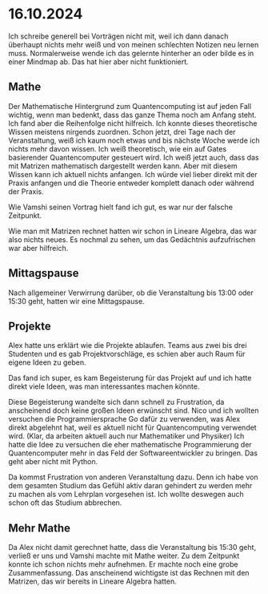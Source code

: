 # 16.10.2024

Ich schreibe generell bei Vorträgen nicht mit, weil ich dann danach überhaupt nichts mehr weiß und von meinen schlechten Notizen neu lernen muss.
Normalerweise wende ich das gelernte hinterher an oder bilde es in einer Mindmap ab. Das hat hier aber nicht funktioniert.

## Mathe

Der Mathematische Hintergrund zum Quantencomputing ist auf jeden Fall wichtig, wenn man bedenkt, dass das ganze Thema noch am Anfang steht. Ich fand aber die Reihenfolge nicht hilfreich. Ich konnte dieses theoretische Wissen meistens nirgends zuordnen. Schon jetzt, drei Tage nach der Veranstaltung, weiß ich kaum noch etwas und bis nächste Woche werde ich nichts mehr davon wissen.
Ich weiß theoretisch, wie ein auf Gates basierender Quantencomputer gesteuert wird. Ich weiß jetzt auch, dass das mit Matrizen mathematisch dargestellt werden kann. Aber mit diesem Wissen kann ich aktuell nichts anfangen.
Ich würde viel lieber direkt mit der Praxis anfangen und die Theorie entweder komplett danach oder während der Praxis.

Wie Vamshi seinen Vortrag hielt fand ich gut, es war nur der falsche Zeitpunkt.

Wie man mit Matrizen rechnet hatten wir schon in Lineare Algebra, das war also nichts neues. Es nochmal zu sehen, um das Gedächtnis aufzufrischen war aber hilfreich.

## Mittagspause

Nach allgemeiner Verwirrung darüber, ob die Veranstaltung bis 13:00 oder 15:30 geht, hatten wir eine Mittagspause.

## Projekte

Alex hatte uns erklärt wie die Projekte ablaufen. Teams aus zwei bis drei Studenten und es gab Projektvorschläge, es schien aber auch Raum für eigene Ideen zu geben.

Das fand ich super, es kam Begeisterung für das Projekt auf und ich hatte direkt viele Ideen, was man interessantes machen könnte.

Diese Begeisterung wandelte sich dann schnell zu Frustration, da anscheinend doch keine großen Ideen erwünscht sind. Nico und ich wollten versuchen die Programmiersprache Go dafür zu verwenden, was Alex direkt abgelehnt hat, weil es aktuell nicht für Quantencomputing verwendet wird. (Klar, da arbeiten aktuell auch nur Mathematiker und Physiker)
Ich hatte die Idee zu versuchen die eher mathematische Programmierung der Quantencomputer mehr in das Feld der Softwareentwickler zu bringen. Das geht aber nicht mit Python.

Da kommst Frustration von anderen Veranstaltung dazu. Denn ich habe von dem gesamten Studium das Gefühl aktiv daran gehindert zu werden mehr zu machen als vom Lehrplan vorgesehen ist. Ich wollte deswegen auch schon oft das Studium abbrechen.

## Mehr Mathe

Da Alex nicht damit gerechnet hatte, dass die Veranstaltung bis 15:30 geht, verließ er uns und Vamshi machte mit Mathe weiter. Zu dem Zeitpunkt konnte ich schon nichts mehr aufnehmen.
Er machte noch eine grobe Zusammenfassung. Das anscheinend wichtigste ist das Rechnen mit den Matrizen, das wir bereits in Lineare Algebra hatten.

